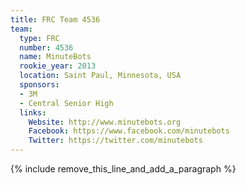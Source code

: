 ```yaml
---
title: FRC Team 4536
team:
  type: FRC
  number: 4536
  name: MinuteBots
  rookie_year: 2013
  location: Saint Paul, Minnesota, USA
  sponsors:
  - 3M
  - Central Senior High
  links:
    Website: http://www.minutebots.org
    Facebook: https://www.facebook.com/minutebots
    Twitter: https://twitter.com/minutebots
---
```


{% include remove_this_line_and_add_a_paragraph %}